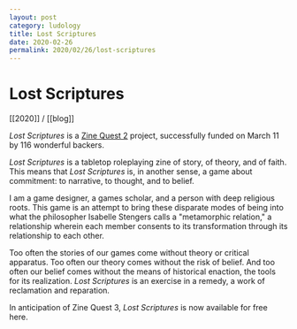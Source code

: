 ```yaml
---
layout: post
category: ludology
title: Lost Scriptures
date: 2020-02-26
permalink: 2020/02/26/lost-scriptures
---
```


# Lost Scriptures

[[2020]] / [[blog]]

*Lost Scriptures* is a [Zine Quest 2](https://www.kickstarter.com/projects/vagrantludology/lost-scriptures) project, successfully funded on March 11 by 116 wonderful backers.

*Lost Scriptures* is a tabletop roleplaying zine of story, of theory, and of faith. This means that *Lost Scriptures* is, in another sense, a game about commitment: to narrative, to thought, and to belief.

I am a game designer, a games scholar, and a person with deep religious roots. This game is an attempt to bring these disparate modes of being into what the philosopher Isabelle Stengers calls a "metamorphic relation," a relationship wherein each member consents to its transformation through its relationship to each other.

Too often the stories of our games come without theory or critical apparatus. Too often our theory comes without the risk of belief. And too often our belief comes without the means of historical enaction, the tools for its realization. *Lost Scriptures* is an exercise in a remedy, a work of reclamation and reparation.

In anticipation of Zine Quest 3, *Lost Scriptures* is now available for free here.